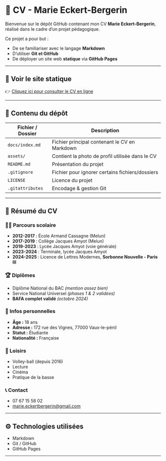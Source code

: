 # 💼 CV - Marie Eckert-Bergerin

Bienvenue sur le dépôt GitHub contenant mon CV **Marie Eckert-Bergerin**, réalisé dans le cadre d’un projet pédagogique.

Ce projet a pour but :
- De se familiariser avec le langage **Markdown**
- D’utiliser **Git et GitHub**
- De déployer un site web **statique** via **GitHub Pages**

---

## 🔗 Voir le site statique

👉 [Cliquez ici pour consulter le CV en ligne](https://maiikrt.github.io/CV-Marie/)

---

## 📁 Contenu du dépôt

| Fichier / Dossier | Description |
|-------------------|-------------|
| `docs/index.md`   | Fichier principal contenant le CV en Markdown |
| `assets/`         | Contient la photo de profil utilisée dans le CV |
| `README.md`       | Présentation du projet |
| `.gitignore`      | Fichier pour ignorer certains fichiers/dossiers |
| `LICENSE`         | Licence du projet |
| `.gitattributes`  | Encodage & gestion Git |

---

## 🧾 Résumé du CV

### 👩‍🎓 Parcours scolaire

- **2012-2017** : École Armand Cassagne (Melun)
- **2017-2019** : Collège Jacques Amyot (Melun)
- **2019-2023** : Lycée Jacques Amyot (voie générale)
- **2023-2024** : Terminale, lycée Jacques Amyot
- **2024-2025** : Licence de Lettres Modernes, **Sorbonne Nouvelle - Paris III**

### 🏆 Diplômes

- Diplôme National du BAC *(mention assez bien)*
- Service National Universel *(phases 1 & 2 validées)*
- **BAFA complet validé** *(octobre 2024)*

### 📌 Infos personnelles

- **Âge :** 18 ans  
- **Adresse :** 172 rue des Vignes, 77000 Vaux-le-pénil 
- **Statut :** Étudiante  
- **Nationalité :** Française

### 🎯 Loisirs

- Volley-ball (depuis 2016)
- Lecture
- Cinéma
- Pratique de la basse

### 📞 Contact

- 07 67 15 58 02  
- marie.eckertbergerin@gmail.com

---

## ⚙️ Technologies utilisées

- Markdown
- Git / GitHub
- GitHub Pages

---
